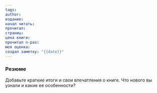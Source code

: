 ```yaml
---
tags: 
author: 
издание: 
начал читать: 
прочитал: 
страниц: 
цена книги: 
прочитал n-раз: 
моя оценка: 
создал заметку: "{{date}}"
---
```

### Резюме
Добавьте краткие итоги и свои впечатления о книге. Что нового вы узнали и какие ее особенности?

